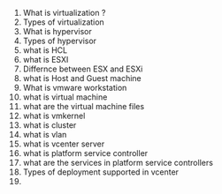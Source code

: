 1. What is virtualization ?
2. Types of virtualization
3. What is hypervisor 
4. Types of hypervisor
5. what is HCL
6. what is ESXI
7. Differnce between ESX and ESXi
8. what is Host and Guest machine 
9. What is vmware workstation
10. what is virtual machine
11. what are the virtual machine files
12. what is vmkernel
13. what is cluster
14. what is vlan
15. what is vcenter server
16. what is platform service controller
17. what are the services in platform service controllers
18. Types of deployment supported in vcenter
19. 